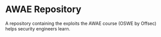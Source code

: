 # AWAE Repository

A repository containing the exploits the AWAE course (OSWE by Offsec) helps security engineers learn.
